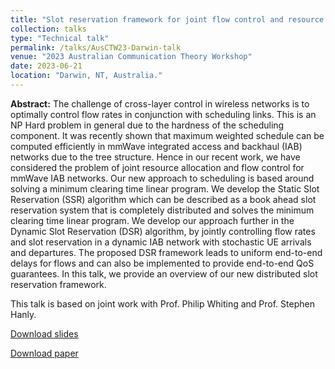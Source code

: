 ```yaml
---
title: "Slot reservation framework for joint flow control and resource allocation in mmWave IAB networks"
collection: talks
type: "Technical talk"
permalink: /talks/AusCTW23-Darwin-talk
venue: "2023 Australian Communication Theory Workshop"
date: 2023-06-21
location: "Darwin, NT, Australia."
---
```


**Abstract:** The challenge of cross-layer control in wireless networks is to optimally control flow rates in conjunction with scheduling links. This is an NP Hard problem in general due to the hardness of the scheduling component. It was recently shown that maximum weighted schedule can be computed efficiently in mmWave integrated access and backhaul (IAB) networks due to the tree structure. Hence in our recent work, we have considered the problem of joint resource allocation and flow control for mmWave IAB networks. Our new approach to scheduling is based around solving a minimum clearing time linear program. We develop the Static Slot Reservation (SSR) algorithm which can be described as a book ahead slot reservation system that is completely distributed and solves the minimum clearing time linear program. We develop our approach further in the Dynamic Slot Reservation (DSR) algorithm, by jointly controlling flow rates and slot reservation in a dynamic IAB network with stochastic UE arrivals and departures. The proposed DSR framework leads to uniform end-to-end delays for flows and can also be implemented to provide end-to-end QoS guarantees. In this talk, we provide an overview of our new distributed slot reservation framework.
 
This talk is based on joint work with Prof. Philip Whiting and Prof. Stephen Hanly.

[Download slides](https://swaroop-gopalam.github.io/files/AusCTW_2023_presentation.pdf)

[Download paper](https://ieeexplore.ieee.org/abstract/document/10137766)

 